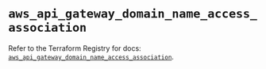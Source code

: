 # `aws_api_gateway_domain_name_access_association`

Refer to the Terraform Registry for docs: [`aws_api_gateway_domain_name_access_association`](https://registry.terraform.io/providers/hashicorp/aws/6.15.0/docs/resources/api_gateway_domain_name_access_association).
